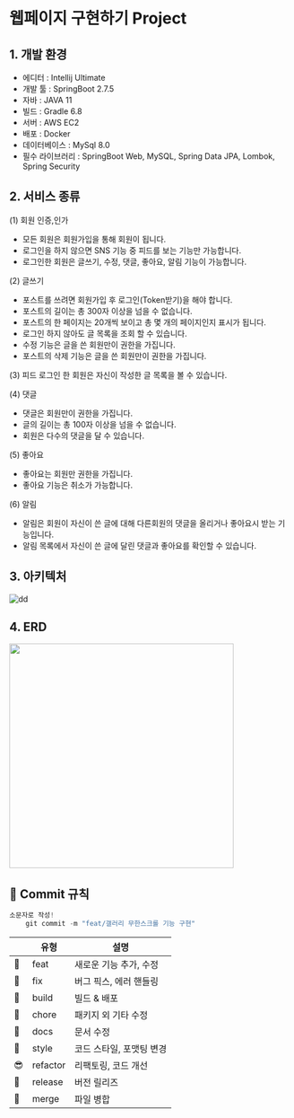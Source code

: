 # 웹페이지 구현하기 Project
## 1. 개발 환경
- 에디터 : Intellij Ultimate
- 개발 툴 : SpringBoot 2.7.5
- 자바 : JAVA 11
- 빌드 : Gradle 6.8
- 서버 : AWS EC2
- 배포 : Docker
- 데이터베이스 : MySql 8.0
- 필수 라이브러리 : SpringBoot Web, MySQL, Spring Data JPA, Lombok, Spring Security


## 2. 서비스 종류
(1) 회원 인증,인가
- 모든 회원은 회원가입을 통해 회원이 됩니다.
- 로그인을 하지 않으면 SNS 기능 중 피드를 보는 기능만 가능합니다.
- 로그인한 회원은 글쓰기, 수정, 댓글, 좋아요, 알림 기능이 가능합니다.

(2) 글쓰기
- 포스트를 쓰려면 회원가입 후 로그인(Token받기)을 해야 합니다.
- 포스트의 길이는 총 300자 이상을 넘을 수 없습니다.
- 포스트의 한 페이지는 20개씩 보이고 총 몇 개의 페이지인지 표시가 됩니다.
- 로그인 하지 않아도 글 목록을 조회 할 수 있습니다.
- 수정 기능은 글을 쓴 회원만이 권한을 가집니다.
- 포스트의 삭제 기능은 글을 쓴 회원만이 권한을 가집니다.

(3) 피드
로그인 한 회원은 자신이 작성한 글 목록을 볼 수 있습니다.

(4) 댓글
- 댓글은 회원만이 권한을 가집니다.
- 글의 길이는 총 100자 이상을 넘을 수 없습니다.
- 회원은 다수의 댓글을 달 수 있습니다.

(5) 좋아요
- 좋아요는 회원만 권한을 가집니다.
- 좋아요 기능은 취소가 가능합니다.

(6) 알림
- 알림은 회원이 자신이 쓴 글에 대해 다른회원의 댓글을 올리거나 좋아요시 받는 기능입니다.
- 알림 목록에서 자신이 쓴 글에 달린 댓글과 좋아요를 확인할 수 있습니다.


## 3. 아키텍처
![dd](/uploads/de457db5be35cd2c2e098aab67775b85/dd.png)

## 4. ERD
<img src="/uploads/67f53a918ebedbbeae4fc4069db185e5/image.png" width="400"></img>



## 🙏 Commit 규칙

```jsx
소문자로 작성!
    git commit -m "feat/갤러리 무한스크롤 기능 구현"
```

|  | 유형 | 설명 |
| ------ | ------ | ------ |
| 🚀 | feat | 새로운 기능 추가, 수정 |
| 🐞 | fix | 버그 픽스, 에러 핸들링 |
| 🎉 | build | 빌드 & 배포 |
| 🙈 | chore | 패키지 외 기타 수정 |
| 📝 | docs | 문서 수정 |
| 🧹 | style | 코드 스타일, 포맷팅 변경 |
| 😎 | refactor | 리팩토링, 코드 개선 |
| 🚪 | release | 버전 릴리즈 |
| 🥪 | merge | 파일 병합 |
